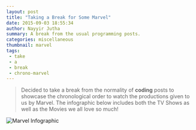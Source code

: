```yaml
---
layout: post
title: "Taking a Break for Some Marvel"
date: 2015-09-03 18:55:34
author: Nayyir Jutha
summary: A break from the usual programming posts. 
categories: miscellaneous
thumbnail: marvel
tags:
 - take
 - a
 - break
 - chrono-marvel
---
```


> Decided to take a break from the normality of **coding** posts to showcase the chronological order to watch the productions given to us by Marvel. The infographic below includes both the TV Shows as well as the Movies we all love so much!

![Marvel Infographic](http://i.imgur.com/d9WeTAv.jpg)